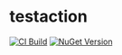 # testaction
[![CI Build](https://github.com/limocute/testaction/workflows/.NET/badge.svg)](https://github.com/limocute/testaction/actions/workflows/dotnet.yml)
[![NuGet Version](https://img.shields.io/endpoint?url=https://nuget.larksx.com/v3/package/testlib/shields.json)](http://nuget.larksx.com/packages/TestLib)
